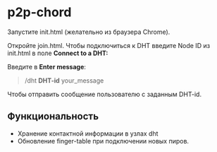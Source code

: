 # p2p-chord

Запустите init.html (желательно из браузера Chrome).

Откройте join.html. Чтобы подключиться к DHT введите Node ID из init.html в поле __Connect to a DHT:__

Введите в __Enter message__:
>/dht __DHT-id__ your_message 

Чтобы отправить сообщение пользователю с заданным DHT-id. 
## Функциональность 
* Хранение контактной информации в узлах dht
* Обновление finger-table при подключении новых пиров. 
